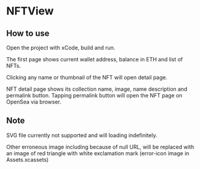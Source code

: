 # NFTView

## How to use
Open the project with xCode, build and run.

The first page shows current wallet address, balance in ETH and list of NFTs.

Clicking any name or thumbnail of the NFT will open detail page.

NFT detail page shows its collection name, image, name description and permalink button. Tapping permalink button will open the NFT page on OpenSea via browser.


## Note
SVG file currently not supported and will loading indefinitely.

Other erroneous image including because of null URL, will be replaced with an image of red triangle with white exclamation mark (error-icon image in Assets.xcassets)
